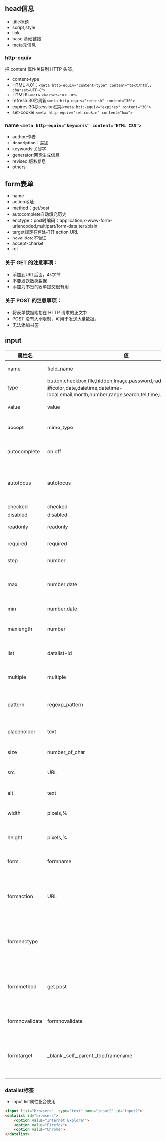 ## head信息
- title标题
- script,style
- link
- base 基础链接
- meta元信息
### http-equiv 
把 content 属性关联到 HTTP 头部。
- content-type 
- HTML 4.01：`<meta http-equiv="content-type" content="text/html; charset=UTF-8">`
- HTML5:`<meta charset="UTF-8">`
- refresh:30秒刷新`<meta http-equiv="refresh" content="30">`
- expires:30秒session过期`<meta http-equiv="expires" content="30">`
- set-cookie:`<meta http-equiv="set-cookie" content="hwx">`
### name `<meta http-equiv="keywords" content="HTML CSS">`
- author:作者
- description：描述
- keywords:关键字
- generator:网页生成信息
- revised:版权信息
- others

## form表单
- name
- action地址
- method：get/post
- autocomplete自动填充历史
- enctype：post时编码：application/x-www-form-urlencoded,multipart/form-data,text/plain
- target规定在何处打开 action URL
- novalidate不验证
- accept-charset
- rel
### 关于 GET 的注意事项：
- 添加到URL后面，4k字节
- 不要发送敏感数据
- 添加为书签的表单提交很有用
### 关于 POST 的注意事项：
- 将表单数据附加在 HTTP 请求的正文中
- POST 没有大小限制，可用于发送大量数据。
- 无法添加书签
## input
| 属性名         | 值                                                                 | 描述                                                              |
| -------------- | ------------------------------------------------------------------ | ----------------------------------------------------------------- |
| name           | field_name                                                         | 定义 input 元素的名称。                                           |
| type           | button,checkbox,file,hidden,image,password,radio,reset,submit,text  新color,date,datetime,datetime-local,email,month,number,range,search,tel,time,url,week| 规定 input 元素的类型。                                           |
| value          | value                                                              | 规定 input 元素的值。                                             |
| accept         | mime_type                                                          | 规定通过文件上传来提交的文件的类型。                              |  |
| autocomplete   | on off                                                             | 规定是否使用输入字段的自动完成功能。                              |
| autofocus      | autofocus                                                          | 规定输入字段在页面加载时是否获得焦点。（不适用于 type="hidden"）  |
| checked        | checked                                                            |
| disabled       | disabled                                                           |
| readonly       | readonly                                                           | 规定输入字段为只读。                                              |
| required       | required                                                           | 指示输入字段的值是必需的。                                        |
| step           | number                                                             | 规定输入字的的合法数字间隔。                                      |
| max            | number,date                                                        | 规定输入字段的最大值。请与 "min" 属性配合使用。                   |
| min            | number,date                                                        | 规定输入字段的最小值。                                            |
| maxlength      | number                                                             | 规定输入字段中的字符的最大长度。                                  |
| list           | datalist-id                                                        | 引用包含输入字段的预定义选项的 datalist 。                        |
| multiple       | multiple                                                           | 如果使用该属性，则允许一个以上的值。                              |
| pattern        | regexp_pattern                                                     | 规定输入字段的值的模式或格式。例如 pattern="[0-9]"                |
| placeholder    | text                                                               | 规定帮助用户填写输入字段的提示。                                  |  |
| size           | number_of_char                                                     | 定义输入字段的宽度。                                              |
| src            | URL                                                                | 定义以提交按钮形式显示的图像的 URL。                              |  |
| alt            | text                                                               | 定义图像输入的替代文本。                                          |
| width          | pixels,%                                                           | 定义 input 字段的宽度。（适用于 type="image"）                    |
| height         | pixels,%                                                           | 定义 input 字段的高度。（适用于 type="image"）                    |
| form           | formname                                                           | 规定输入字段所属的一个或多个表单。                                |
| formaction     | URL                                                                | 覆盖表单的 action 属性。（适用于 type="submit" 和 type="image"）  |
| formenctype    |                                                                    | 覆盖表单的 enctype 属性。（适用于 type="submit" 和 type="image"） |
| formmethod     | get post                                                           | 覆盖表单的 method 属性。（适用于 type="submit" 和 type="image"）  |
| formnovalidate | formnovalidate                                                     | 覆盖表单的 novalidate 属性。                                      |
| formtarget     | _blank,_self,_parent,_top,framename                                | 覆盖表单的 target 属（适用于 type="submit" 和 type="image"）      |
### datalist标签
- input list属性配合使用
```html
<input list="browsers"  type="text" name="input2" id="input2">
<datalist id="browsers">
    <option value="Internet Explorer">
    <option value="Firefox">
    <option value="Chrome">
</datalist>
```

